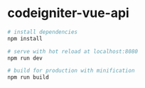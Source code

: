 # codeigniter-vue-api


``` bash
# install dependencies
npm install

# serve with hot reload at localhost:8080
npm run dev

# build for production with minification
npm run build
